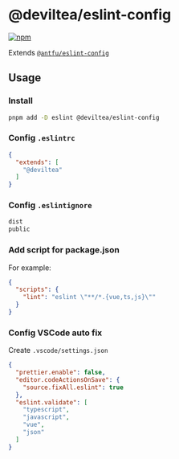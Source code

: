 # @deviltea/eslint-config

[![npm](https://img.shields.io/npm/v/@deviltea/eslint-config)](https://npmjs.com/package/@deviltea/eslint-config)

Extends [`@antfu/eslint-config`](https://github.com/antfu/eslint-config)

## Usage

### Install

```bash
pnpm add -D eslint @deviltea/eslint-config
```

### Config `.eslintrc`

```json
{
  "extends": [
    "@deviltea"
  ]
}
```

### Config `.eslintignore`

```txt
dist
public
```

### Add script for package.json

For example:

```json
{
  "scripts": {
    "lint": "eslint \"**/*.{vue,ts,js}\""
  }
}
```

### Config VSCode auto fix

Create `.vscode/settings.json`

```json
{
  "prettier.enable": false,
  "editor.codeActionsOnSave": {
    "source.fixAll.eslint": true
  },
  "eslint.validate": [
    "typescript",
    "javascript",
    "vue",
    "json"
  ]
}
```